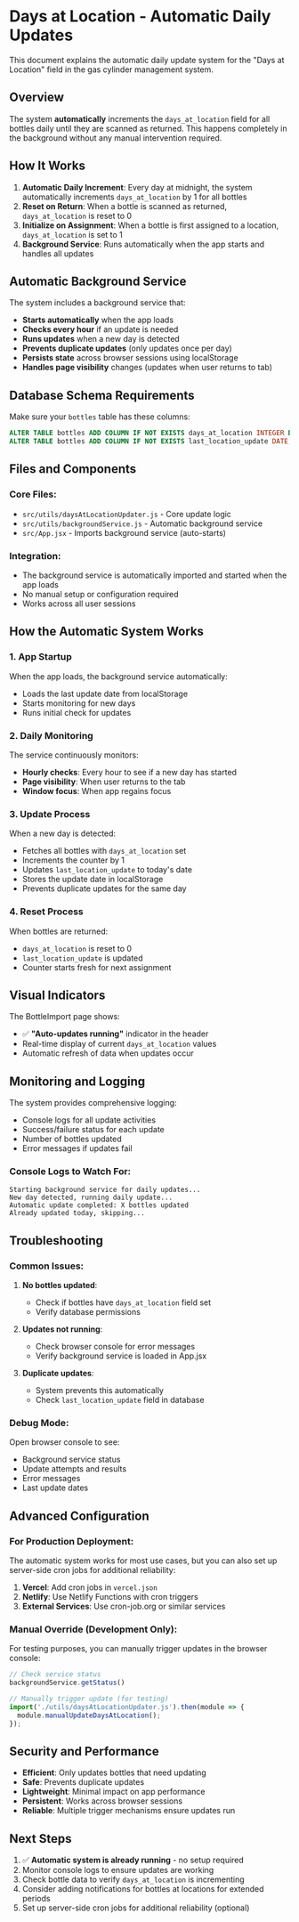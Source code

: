 # Days at Location - Automatic Daily Updates

This document explains the automatic daily update system for the "Days at Location" field in the gas cylinder management system.

## Overview

The system **automatically** increments the `days_at_location` field for all bottles daily until they are scanned as returned. This happens completely in the background without any manual intervention required.

## How It Works

1. **Automatic Daily Increment**: Every day at midnight, the system automatically increments `days_at_location` by 1 for all bottles
2. **Reset on Return**: When a bottle is scanned as returned, `days_at_location` is reset to 0
3. **Initialize on Assignment**: When a bottle is first assigned to a location, `days_at_location` is set to 1
4. **Background Service**: Runs automatically when the app starts and handles all updates

## Automatic Background Service

The system includes a background service that:

- **Starts automatically** when the app loads
- **Checks every hour** if an update is needed
- **Runs updates** when a new day is detected
- **Prevents duplicate updates** (only updates once per day)
- **Persists state** across browser sessions using localStorage
- **Handles page visibility** changes (updates when user returns to tab)

## Database Schema Requirements

Make sure your `bottles` table has these columns:

```sql
ALTER TABLE bottles ADD COLUMN IF NOT EXISTS days_at_location INTEGER DEFAULT 0;
ALTER TABLE bottles ADD COLUMN IF NOT EXISTS last_location_update DATE;
```

## Files and Components

### Core Files:
- `src/utils/daysAtLocationUpdater.js` - Core update logic
- `src/utils/backgroundService.js` - Automatic background service
- `src/App.jsx` - Imports background service (auto-starts)

### Integration:
- The background service is automatically imported and started when the app loads
- No manual setup or configuration required
- Works across all user sessions

## How the Automatic System Works

### 1. App Startup
When the app loads, the background service automatically:
- Loads the last update date from localStorage
- Starts monitoring for new days
- Runs initial check for updates

### 2. Daily Monitoring
The service continuously monitors:
- **Hourly checks**: Every hour to see if a new day has started
- **Page visibility**: When user returns to the tab
- **Window focus**: When app regains focus

### 3. Update Process
When a new day is detected:
- Fetches all bottles with `days_at_location` set
- Increments the counter by 1
- Updates `last_location_update` to today's date
- Stores the update date in localStorage
- Prevents duplicate updates for the same day

### 4. Reset Process
When bottles are returned:
- `days_at_location` is reset to 0
- `last_location_update` is updated
- Counter starts fresh for next assignment

## Visual Indicators

The BottleImport page shows:
- ✅ **"Auto-updates running"** indicator in the header
- Real-time display of current `days_at_location` values
- Automatic refresh of data when updates occur

## Monitoring and Logging

The system provides comprehensive logging:
- Console logs for all update activities
- Success/failure status for each update
- Number of bottles updated
- Error messages if updates fail

### Console Logs to Watch For:
```
Starting background service for daily updates...
New day detected, running daily update...
Automatic update completed: X bottles updated
Already updated today, skipping...
```

## Troubleshooting

### Common Issues:

1. **No bottles updated**: 
   - Check if bottles have `days_at_location` field set
   - Verify database permissions

2. **Updates not running**:
   - Check browser console for error messages
   - Verify background service is loaded in App.jsx

3. **Duplicate updates**:
   - System prevents this automatically
   - Check `last_location_update` field in database

### Debug Mode:

Open browser console to see:
- Background service status
- Update attempts and results
- Error messages
- Last update dates

## Advanced Configuration

### For Production Deployment:

The automatic system works for most use cases, but you can also set up server-side cron jobs for additional reliability:

1. **Vercel**: Add cron jobs in `vercel.json`
2. **Netlify**: Use Netlify Functions with cron triggers
3. **External Services**: Use cron-job.org or similar services

### Manual Override (Development Only):

For testing purposes, you can manually trigger updates in the browser console:

```javascript
// Check service status
backgroundService.getStatus()

// Manually trigger update (for testing)
import('./utils/daysAtLocationUpdater.js').then(module => {
  module.manualUpdateDaysAtLocation();
});
```

## Security and Performance

- **Efficient**: Only updates bottles that need updating
- **Safe**: Prevents duplicate updates
- **Lightweight**: Minimal impact on app performance
- **Persistent**: Works across browser sessions
- **Reliable**: Multiple trigger mechanisms ensure updates run

## Next Steps

1. ✅ **Automatic system is already running** - no setup required
2. Monitor console logs to ensure updates are working
3. Check bottle data to verify `days_at_location` is incrementing
4. Consider adding notifications for bottles at locations for extended periods
5. Set up server-side cron jobs for additional reliability (optional) 